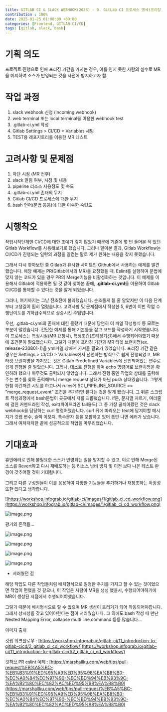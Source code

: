 ```yaml
---
title: GITLAB CI & SLACK WEBHOOK(2023) - 0. GitLab CI 프로세스 명세(프리징 MR 방지)
contribution : 100%
date: 2025-01-25 01:00:00 +09:00
categories: [Frontend, GITLAB-CI/CD]
tags: [gitlab, slack, bash]
---
```


# **기획 의도**

프로젝트 진행으로 인해 프리징 기간을 가지는 경우, 이를 인지 못한 사람의 실수로 MR을 머지하여 소스가 반영되는 것을 사전에 방지하고자 함.

# **작업 과정**

1. slack webhook 신청 (incoming webhook)
2. web terminal 또는 local terminal을 이용한 webhook test
3. .gitlab-ci.yml 작성
4. Gitlab Settings > CI/CD > Variables 세팅
5. TEST용 레포지토리를 이용한 MR 테스트

# **고려사항 및 문제점**

1. 차단 시점 (MR 전후)
2. slack 알림 여부, 시점 및 내용
3. pipeline 리소스 사용정도 및 속도
4. .gitlab-ci.yml 존재의 무지
5. Gitlab CI/CD 프로세스에 대한 무지
6. bash 언어(문법 등등)에 대한 미숙한 숙련도

# **시행착오**

작업시작단계엔 CI/CD에 대한 조예가 깊지 않았기 때문에 기존에 몇 번 들어본 적 있던 Gitlab Workflow를 사용해보기로 했습니다. 그러나 알아본 결과, Gitlab Workflow는 CI/CD가 진행되는 일련의 과정을 일컫는 말로 제가 원하는 내용을 찾지 못했습니다.

그래서 다시 찾아보던 중 Gitlab과 유사한 사이트인 Github에서 사용하는 예제를 발견했습니다. 해당 예제는 PR(Gitlab에서의 MR)을 요청했을 때, Eslint를 실행하여 문법에 맞지 않는 코드가 있을 경우 PR의 Merge기능을 비활성화하는 것입니다. 이 예제를 이용해서 Gitlab에 적용하면 될 것 같아 찾아본 끝에, **.gitlab-ci.yml**을 이용하여 Gitlab CI/CD를 통제할 수 있다는 것을 알게 되었습니다.

그러나, 여기까지는 그냥 전초전에 불과했습니다. 순조롭게 될 줄 알았지만 이 다음 단계부터 고생길이 훤히 열렸습니다. 고려사항 및 문제점에서 작성한 5, 6번이 이번 작업 수행난이도를 기하급수적으로 상승시킨 주범입니다.

우선, .gitlab-ci.yml의 존재에 대한 몰랐기 때문에 당연히 이 파일 작성형식 등 모르는 부분이 많았습니다. 간단한 예제를 통해 기본틀을 잡고 코드를 작성하기 시작했습니다. 이 프로세스는 특정시점(MR 요청시), 특정조건(프리징기간)에서 수행되어야했기 때문에 조건문이 필요했습니다. 그렇기 때문에 프리징 기간과 MR 타겟 브랜치명(ex. release-230801-1)을 yml파일 상에서 가져올 필요가 있었습니다. 프리징 기간 같은 경우는 Settings > CI/CD > Variables에서 선언하는 방식으로 쉽게 진행되었고, MR 타켓 브랜치명을 가져오는 것은 Gitlab Predefined Variables에 선언되어있는 변수로 쉽게 진행될 줄 알았습니다. 그러나, 테스트 진행을 하며 echo 명령어로 브랜치명을 확인하려 했으나 아무것도 출력되지 않았습니다. 그래서 진행 중인 작업의 상태를 출력해주는 변수를 찾아 출력해보니 merge request 상태가 아닌 push 상태였습니다. 그렇게 한참 이런저런 시도를 하고나서 rules에 $CI_PIPELINE_SOURCE == "merge_request_event" 조건을 추가하면 된다는 것을 알게 됐습니다. 그 뒤론 스크립트 작성과정에서 bash문법이 곳곳에서 저를 괴롭혔습니다. if문, 문자열 자르기, 여러줄에 걸친 커멘드라인 작성, exit(파이프라인 fail용도) 그 중 가장 골치아팠던 것은 slack webhook을 담당하는 curl 명령어였습니다. curl 뒤에 따라오는 text에 담겨야할 메시지가 깃랩 변수, 슬렉 이모지, 특수문자 등을 포함하고 있어 틈만 나면 에러가 났습니다. 그래서 여차저차한 끝에 성공적으로 작업을 마무리했습니다.

# **기대효과**

휴먼에러로 인해 불필요한 소스가 반영되는 일을 방지할 수 있고, 이로 인해 Merge된 소스를 Revert하고 다시 재배포하는 등 리소스 낭비 방지 및 이전 보다 나은 테스트 환경이 갖추어질 것이 기대됩니다.

그리고 다른 구성원들이 이를 응용하여 다양한 기능들을 추가하거나 재창조하는 확장성 또한 있다고 생각합니다.

![https://workshop.infograb.io/gitlab-ci/images/1/gitlab_ci_cd_workflow.png](https://workshop.infograb.io/gitlab-ci/images/1/gitlab_ci_cd_workflow.png)

![image.png](/assets/img/2025-01-25/2025-01-25-GITLAB_CI_0_1.png)

광기의 흔적들...

![image.png](/assets/img/2025-01-25/2025-01-25-GITLAB_CI_0_2.png)

![image.png](/assets/img/2025-01-25/2025-01-25-GITLAB_CI_0_3.png)

![image.png](/assets/img/2025-01-25/2025-01-25-GITLAB_CI_0_4.png)

![image.png](/assets/img/2025-01-25/2025-01-25-GITLAB_CI_0_5.png)

+ 서러웠던 점

해당 작업도 다른 작업들처럼 배치형식으로 일정한 주기를 가지고 할 수 있는 것이었으면 작업이 편했을 것 같으나, 이 작업은 사람이 MR을 생성 했을시, 수행되어야하기에 MR이 생성된 시점에서 수행되어야했습니다.

그렇기 때문에 배치형식으로 할 수 없으며 MR 생성이 트리거가 되어 작동되어야합니다. 그래서 상시성을 갖고 있어야한다는 점이 서러웠습니다. 그 외에도 bash 작성 때 만난 Nested Mapping Error, collapse multi line command 등등 많습니다...

이미지 출처

깃랩 워크플로우 : [https://workshop.infograb.io/gitlab-ci/11_introduction-to-gitlab-cicd/2_gitlab_ci_cd_workflow/](https://workshop.infograb.io/gitlab-ci/11_introduction-to-gitlab-cicd/2_gitlab_ci_cd_workflow/)

깃허브 PR eslint 예제 : [https://marshallku.com/web/tips/pull-request%EB%A5%BC-%EB%B3%91%ED%95%A9%ED%95%98%EA%B8%B0-%EC%A0%84%EC%97%90-%EC%BD%94%EB%93%9C-%EA%B2%80%EC%82%AC%ED%95%98%EA%B8%B0](https://marshallku.com/web/tips/pull-request%EB%A5%BC-%EB%B3%91%ED%95%A9%ED%95%98%EA%B8%B0-%EC%A0%84%EC%97%90-%EC%BD%94%EB%93%9C-%EA%B2%80%EC%82%AC%ED%95%98%EA%B8%B0)